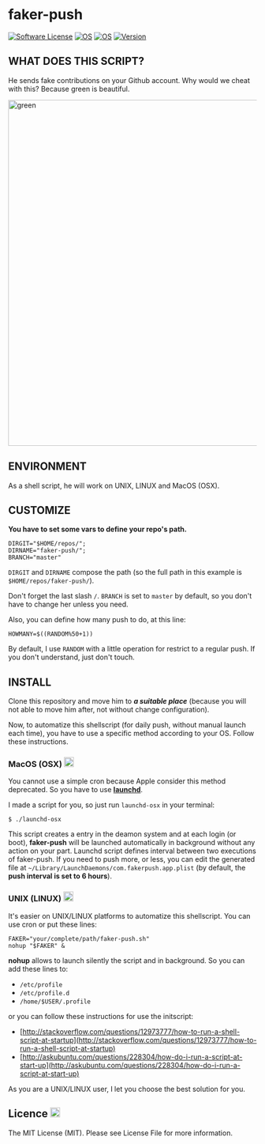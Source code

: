 # faker-push
[![Software License](https://img.shields.io/badge/licence-MIT-blue.svg)](LICENSE)
[![OS](https://img.shields.io/badge/MacOS-tested-brightgreen.svg)](https://github.com/apple)
[![OS](https://img.shields.io/badge/Linux-tested-brightgreen.svg)](https://github.com/torvalds/linux)
[![Version](https://img.shields.io/badge/version-1.0.0-yellow.svg)](https://github.com/maelsan/faker-push)

## WHAT DOES THIS SCRIPT?
He sends fake contributions on your Github account. Why would we cheat with this? Because green is beautiful.

<img src="https://raw.githubusercontent.com/maelsan/faker-push/master/medias/green.png?token=AGyZ7Ob2A7OTZS1TMZLvCGZdxNS1TM4Cks5XeXVYwA%3D%3D" alt="green" width="700">

## ENVIRONMENT
As a shell script, he will work on UNIX, LINUX and MacOS (OSX).

## CUSTOMIZE
**You have to set some vars to define your repo's path.**

```
DIRGIT="$HOME/repos/"; 
DIRNAME="faker-push/"; 
BRANCH="master" 
```

`DIRGIT` and `DIRNAME` compose the path (so the full path in this example is `$HOME/repos/faker-push/`).

Don't forget the last slash `/`. `BRANCH` is set to `master` by default, so you don't have to change her unless you need.

Also, you can define how many push to do, at this line:

```
HOWMANY=$((RANDOM%50+1))
```

By default, I use `RANDOM` with a little operation for restrict to a regular push. If you don't understand, just don't touch.

## INSTALL
Clone this repository and move him to ***a suitable place*** (because you will not able to move him after, not without change configuration).

Now, to automatize this shellscript (for daily push, without manual launch each time), you have to use a specific method according to your OS. Follow these instructions.

### MacOS (OSX) <img src="https://raw.githubusercontent.com/maelsan/faker-push/master/medias/apple.png?token=AGyZ7NJIk_fRWFwQE5LFoJB4xFYzWf9lks5XeXY8wA%3D%3D" alt="apple" width="20">

You cannot use a simple cron because Apple consider this method deprecated. So you have to use [**launchd**](http://launchd.info).

I made a script for you, so just run `launchd-osx` in your terminal:

```
$ ./launchd-osx
```

This script creates a entry in the deamon system and at each login (or boot), **faker-push** will be launched automatically in background without any action on your part. Launchd script defines interval between two executions of faker-push. If you need to push more, or less, you can edit the generated file at `~/Library/LaunchDaemons/com.fakerpush.app.plist` (by default, the **push interval is set to 6 hours**).

### UNIX (LINUX) <img src="https://raw.githubusercontent.com/maelsan/faker-push/master/medias/linux.png?token=AGyZ7O1b9RXyJNkcFVvZ6e1rI8lqHrx6ks5XeXZ1wA%3D%3D" alt="linux" width="20">

It's easier on UNIX/LINUX platforms to automatize this shellscript. You can use cron or put these lines:

```
FAKER="your/complete/path/faker-push.sh"
nohup "$FAKER" &
```

**nohup** allows to launch silently the script and in background. So you can add these lines to:

* `/etc/profile`
* `/etc/profile.d`
* `/home/$USER/.profile`

or you can follow these instructions for use the initscript:

* [http://stackoverflow.com/questions/12973777/how-to-run-a-shell-script-at-startup](http://stackoverflow.com/questions/12973777/how-to-run-a-shell-script-at-startup)
* [http://askubuntu.com/questions/228304/how-do-i-run-a-script-at-start-up](http://askubuntu.com/questions/228304/how-do-i-run-a-script-at-start-up)

As you are a UNIX/LINUX user, I let you choose the best solution for you. 

## Licence <img src="https://raw.githubusercontent.com/maelsan/faker-push/master/medias/mit.png?token=AGyZ7CTwGwpYqemyz1xKR_0Uaf_Pwo7eks5XeXbFwA%3D%3D" alt="linux" width="20">
The MIT License (MIT). Please see License File for more information.
